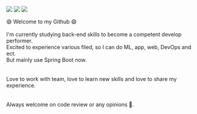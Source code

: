 <p>
  <a href="https://blog.naver.com/zhdlqkddnf" target="_blank"><img src="https://img.shields.io/badge/My Blog-2DB400?style=flat-square&logo=Naver&logoColor=white"/></a>
  <a href="mailto:zhdlqkddnf@naver.com ?subject=질문드립니다." target="_blank"><img src="https://img.shields.io/badge/zhdlqkddnf@naver.com-EA4335?style=flat-square&logo=Gmail&logoColor=white"/></a>
  <a href="https://www.linkedin.com/in/%ED%95%98%EA%B2%BD-%EA%B9%80-248236166/" target="_blank"><img src="https://img.shields.io/badge/LinkedIn-0A66C2?style=flat-square&logo=LinkedIn&logoColor=white"/></a>
 </p>

<p>
  😄 Welcome to my Github 😄
  <br/><br/>
  I'm currently studying back-end skills to become a competent develop performer. <br/>
  Excited to experience various filed, so I can do ML, app, web, DevOps and ect. <br/>
  But mainly use Spring Boot now.<br/>
  <br/><br/>
  Love to work with team, love to learn new skills and love to share my experience. <br/>
  <br/><br/>
  Always welcome on code review or any opinions 👋.   
  <br/><br/>
</p>
<!--
**hhaggang22/hhaggang22** is a ✨ _special_ ✨ repository because its `README.md` (this file) appears on your GitHub profile.

Here are some ideas to get you started:

- 🔭 I’m currently working on ...
- 🌱 I’m currently learning ...
- 👯 I’m looking to collaborate on ...
- 🤔 I’m looking for help with ...
- 💬 Ask me about ...
- 📫 How to reach me: ...
-  Pronouns: ...
- ⚡ Fun fact: ...
-->
